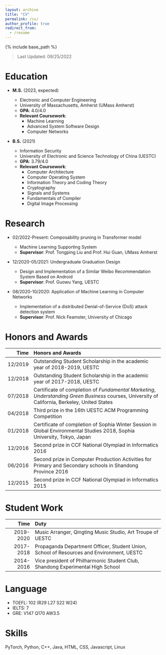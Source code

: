 ```yaml
---
layout: archive
title: "CV"
permalink: /cv/
author_profile: true
redirect_from:
  - /resume
---
```


{% include base_path %}


> Last Updated: 09/25/2022


# Education
* **M.S.**  (2023, expected)
    * Electronic and Computer Engineering
    * University of Massachusetts, Amherst (UMass Amherst)
    * **GPA**: 4.0/4.0
    * **Relevant Coursework**:
      * Machine Learning
      * Advanced System Software Design
      * Computer Networks

* **B.S.** (2021)
    * Information Security
    * University of Electronic and Science Technology of China (UESTC)
    * **GPA**: 3.79/4.0
    * **Relevant Coursework**: 
      * Computer Architecture
      * Computer Operating System
      * Information Theory and Coding Theory
      * Cryptography
      * Signals and Systems
      * Fundamentals of Compiler
      * Digital Image Processing


# Research

* 02/2022-Present: Composability pruning in Transformer model
  * Machine Learning Supporting System
  * **Supervisor**: Prof. Tongping Liu and Prof. Hui Guan, UMass Amherst
* 12/2020-05/2021: Undergraduate Graduation Design
  * Design and Implementation of a Similar Weibo Recommendation System Based on Android
  * **Supervisor**: Prof. Guowu Yang, UESTC
  
* 08/2020-10/2020: Application of Machine Learning in Computer Networks
  * Implementation of a distributed Denial-of-Service (DoS) attack detection system
  * **Supervisor**: Prof. Nick Feamster, University of Chicago

# Honors and Awards

|    Time | Honors and Awards                                            |
| ------: | :----------------------------------------------------------- |
| 12/2019 | Outstanding Student Scholarship in the academic year of 2018-2019, UESTC |
| 12/2018 | Outstanding Student Scholarship in the academic year of 2017-2018, UESTC |
| 07/2018 | Certificate of completion of *Fundamental Marketing*, *Understanding Green Business* courses, University of California, Berkeley, United States |
| 04/2018 | Third prize in the 16th UESTC ACM Programming Competition    |
| 01/2018 | Certificate of completion of Sophia Winter Session in Global Environmental Studies 2018, Sophia University, Tokyo, Japan |
| 12/2016 | Second prize in CCF National Olympiad in Informatics 2016    |
| 06/2016 | Second prize in Computer Production Activities for Primary and Secondary schools in Shandong Province 2016 |
| 12/2015 | Second prize in CCF National Olympiad in Informatics 2015    |

# Student Work

|      Time | Duty                                                         |
| --------: | :----------------------------------------------------------- |
| 2019-2020 | Music Arranger, Qingting Music Studio, Art Troupe of UESTC   |
| 2017-2018 | Propaganda Department Officer, Student Union, School of Resources and Environment, UESTC |
| 2014-2016 | Vice president of Philharmonic Student Club, Shandong Experimental High School |

# Language

- TOEFL: 102 (R29 L27 S22 W24)
- IELTS: 7
- GRE: V147 Q170 AW3.5

# Skills

PyTorch, Python, C++, Java, HTML, CSS, Javascript, Linux


